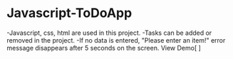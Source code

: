 # Javascript-ToDoApp
-Javascript, css, html are used in this project.
-Tasks can be added or removed in the project.
-If no data is entered, "Please enter an item!" error message disappears after 5 seconds on the screen.
View Demo[ ]
